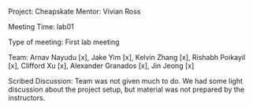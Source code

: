 Project: Cheapskate Mentor: Vivian Ross

Meeting Time: lab01

Type of meeting: First lab meeting

Team: Arnav Nayudu [x], Jake Yim [x], Kelvin Zhang [x], Rishabh Poikayil [x], Clifford Xu [x], Alexander Granados [x], Jin Jeong [x]

Scribed Discussion:
Team was not given much to do. We had some light discussion about the project setup, but material was not prepared by the instructors.
